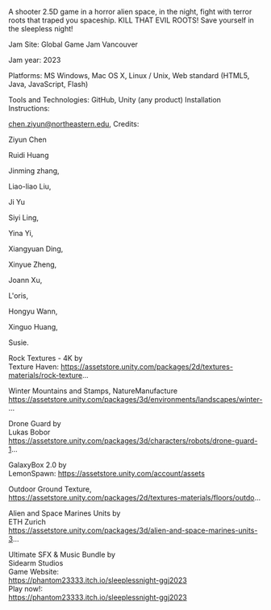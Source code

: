A shooter 2.5D game in a horror alien space, in the night, fight with terror roots that traped you spaceship. KILL THAT EVIL ROOTS! Save yourself in the sleepless night!

Jam Site: Global Game Jam Vancouver

Jam year: 2023

Platforms: 
MS Windows, Mac OS X, Linux / Unix, Web standard (HTML5, Java, JavaScript, Flash)

Tools and Technologies: 
GitHub, Unity (any product)
Installation Instructions: 

chen.ziyun@northeastern.edu,
Credits: 

Ziyun Chen

Ruidi Huang

Jinming zhang, 

Liao-liao Liu,

Ji Yu

Siyi Ling,

Yina Yi,

Xiangyuan Ding,

Xinyue Zheng,

Joann Xu,

L'oris,

Hongyu Wann,

Xinguo Huang,

Susie.

Rock Textures - 4K by  
Texture Haven: https://assetstore.unity.com/packages/2d/textures-materials/rock-texture...

Winter Mountains and Stamps, NatureManufacture  
https://assetstore.unity.com/packages/3d/environments/landscapes/winter-...

Drone Guard by   
Lukas Bobor  
https://assetstore.unity.com/packages/3d/characters/robots/drone-guard-1...  

GalaxyBox 2.0 by   
LemonSpawn: https://assetstore.unity.com/account/assets  

Outdoor Ground Texture, https://assetstore.unity.com/packages/2d/textures-materials/floors/outdo...  

Alien and Space Marines Units by  
ETH Zurich  
https://assetstore.unity.com/packages/3d/alien-and-space-marines-units-3...  

Ultimate SFX & Music Bundle by   
Sidearm Studios  
Game Website:   
https://phantom23333.itch.io/sleeplessnight-ggj2023  
Play now!:   
https://phantom23333.itch.io/sleeplessnight-ggj2023  
